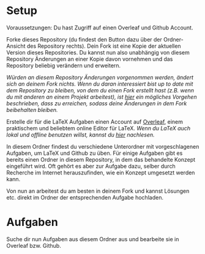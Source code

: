 # Setup 

Voraussetzungen: Du hast Zugriff auf einen Overleaf und Github Account.

Forke dieses Repository (du findest den Button dazu über der Ordner-Ansicht des Repository rechts). Dein Fork ist eine Kopie der aktuellen Version dieses Repositories. Du kannst nun also unabhängig von diesem Repository Änderungen an einer Kopie davon vornehmen und das Repository beliebig verändern und erweitern. 

_Würden an diesem Repository Änderungen vorgenommen werden, ändert sich an deinem Fork nichts. Wenn du daran interessiert bist up to date mit dem Repository zu bleiben, von dem du einen Fork erstellt hast (z.B. wenn du mit anderen an einem Projekt arbeitest), ist [hier](https://stackoverflow.com/questions/7244321/how-do-i-update-or-sync-a-forked-repository-on-github) ein mögliches Vorgehen beschrieben, dass zu erreichen, sodass deine Änderungen in dem Fork beibehalten bleiben._

Erstelle dir für die LaTeX Aufgaben einen Account auf [Overleaf](overleaf.com), einem praktischem und beliebtem online Editor für LaTeX. _Wenn du LaTeX auch lokal und offline benutzen willst, kannst du [hier](https://www.latex-project.org/get/) nachlesen._

In diesem Ordner findest du verschiedene Unterordner mit vorgeschlagenen Aufgaben, um LaTeX und Github zu üben. Für einige Aufgaben gibt es bereits einen Ordner in diesem Repository, in dem das behandelte Konzept eingeführt wird. Oft gehört es aber zur Aufgabe dazu, selber durch Recherche im Internet herauszufinden, wie ein Konzept umgesetzt werden kann. 

Von nun an arbeitest du am besten in deinem Fork und kannst Lösungen etc. direkt im Ordner der entsprechenden Aufgabe hochladen.

# Aufgaben

Suche dir nun Aufgaben aus diesem Ordner aus und bearbeite sie in Overleaf bzw. Github.
